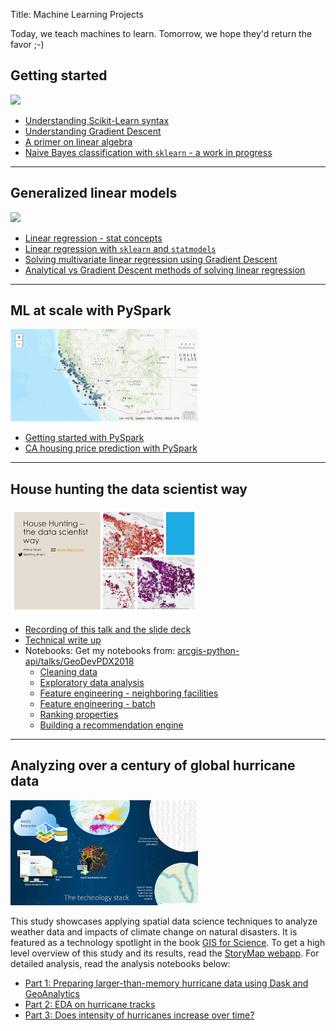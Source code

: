 Title: Machine Learning Projects

Today, we teach machines to learn. Tomorrow, we hope they'd return the favor ;-)

## Getting started

<img src='http://scipy-lectures.org/_images/scikit-learn-logo.png' width=300>

 - [Understanding Scikit-Learn syntax](sklearn-1/)
 - [Understanding Gradient Descent](coursera-gradient-descent/)
 - [A primer on linear algebra](linear-algebra/)
 - [Naive Bayes classification with `sklearn` - a work in progress](sklearn_naive_bayes_classifier/)

----------------------------------------------------
## Generalized linear models
<img src='https://upload.wikimedia.org/wikipedia/commons/thumb/3/3a/Linear_regression.svg/1280px-Linear_regression.svg.png' width=300>

 - [Linear regression - stat concepts](/projects/stats/islr/03_linear_regression/)
 - [Linear regression with `sklearn` and `statmodels`](sklearn_statmodels_linear_regression/)
 - [Solving multivariate linear regression using Gradient Descent](coursera-gd-multivariate-linear-regression/)
 - [Analytical vs Gradient Descent methods of solving linear regression](coursera-linear-regression-analytical-solution/)


-----------------------------------------------------
## ML at scale with PySpark

<img src='/images/ca-house-price-map.png' width=300>

 - [Getting started with PySpark](pyspark/getting-started-pyspark/)
 - [CA housing price prediction with PySpark](pyspark/spark-ml-ca-housing/)

-----------------------------------------------------
## House hunting the data scientist way

<img src="/images/house-hunting-slide1.jpeg" width=300>

 - [Recording of this talk and the slide deck](/talks/2018-portland-geodev-meetup/)
 - [Technical write up](/blog/house-hunting-the-datascientist-way/)
 - Notebooks: Get my notebooks from: [arcgis-python-api/talks/GeoDevPDX2018](https://github.com/Esri/arcgis-python-api/tree/master/talks/GeoDevPDX2018)
     - [Cleaning data](portland-house-hunting/01_clean-housing-data/)
     - [Exploratory data analysis](portland-house-hunting/02_housing-exploratory-data-analysis/)
     - [Feature engineering - neighboring facilities](portland-house-hunting/03_feature-engineering-neighboring-facilities/)
     - [Feature engineering - batch](portland-house-hunting/04_feature-engineering-neighboring-facilities-batch/)
     - [Ranking properties](portland-house-hunting/05-rank-properties-using-features/)
     - [Building a recommendation engine](portland-house-hunting/06-build-recommendation-engine-scaled/)

--------------------------------------------------------
## Analyzing over a century of global hurricane data

<img src="/images/hurricanes-how-we-did-it.jpg" width=300>

This study showcases applying spatial data science techniques to analyze weather data and impacts of climate change on natural disasters. It is featured as a technology spotlight in the book [GIS for Science](https://www.gisforscience.com/). To get a high level overview of this study and its results, read the [StoryMap webapp](https://geosaurus.maps.arcgis.com/apps/MapSeries/index.html?appid=c69ac5f6f66341aab979d5fadeb7d842). For detailed analysis, read the analysis notebooks below:

- [Part 1: Preparing larger-than-memory hurricane data using Dask and GeoAnalytics](hurricane-dask-analysis/part1_prepare_hurricane_data/)
- [Part 2: EDA on hurricane tracks](hurricane-dask-analysis/part2_explore_hurricane_tracks/)
- [Part 3: Does intensity of hurricanes increase over time?](hurricane-dask-analysis/part3_analyze_hurricane_tracks/)